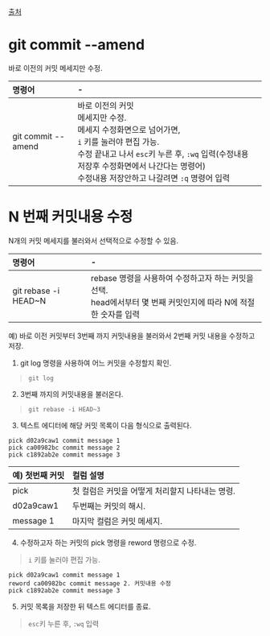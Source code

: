 [출처](http://celdee.tistory.com/808)

# git commit --amend
바로 이전의 커밋 메세지만 수정.


| 명령어 | - |
| :--------- | :--------- |
| git commit --amend | 바로 이전의 커밋 <br>메세지만 수정.<br>메세지 수정화면으로 넘어가면,<br> `i` 키를 눌러야 편집 가능.<br> 수정 끝내고 나서 `esc`키 누른 후, `:wq` 입력(수정내용 저장후 수정화면에서 나간다는 명령어)<br> 수정내용 저장안하고 나갈려면 `:q` 명령어 입력 |


# N 번째 커밋내용 수정
N개의 커밋 메세지를 불러와서 선택적으로 수정할 수 있음.


| 명령어 | - |
| :--------- | :--------- |
| git rebase -i HEAD~N |  rebase 명령을 사용하여 수정하고자 하는 커밋을 선택.<br> head에서부터 몇 번째 커밋인지에 따라 N에 적절한 숫자를 입력 |

예) 바로 이전 커밋부터 3번째 까지 커밋내용을 불러와서 2번째 커밋 내용을 수정하고 저장.

1. git log 명령을 사용하여 어느 커밋을 수정할지 확인.<br>
> `git log`

2. 3번째 까지의 커밋내용을 불러온다.<br>
> `git rebase -i HEAD~3`

3. 텍스트 에디터에 해당 커밋 목록이 다음 형식으로 출력된다.<br>
```
pick d02a9caw1 commit message 1
pick ca00982bc commit message 2
pick c1892ab2e commit message 3
```
| 예) 첫번째 커밋 | 컬럼 설명 |
| :--------- | :--------- |
| pick | 첫 컬럼은 커밋을 어떻게 처리할지 나타내는 명령.  |
| d02a9caw1 |  두번째는 커밋의 해시. |
| message 1 |  마지막 컬럼은 커밋 메세지. |


4. 수정하고자 하는 커밋의 pick 명령을 reword 명령으로 수정.<br>
> `i` 키를 눌러야 편집 가능.
```
pick d02a9caw1 commit message 1
reword ca00982bc commit message 2. 커밋내용 수정
pick c1892ab2e commit message 3
```

5. 커밋 목록을 저장한 뒤 텍스트 에디터를 종료.<br>
> `esc`키 누른 후, `:wq` 입력

